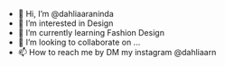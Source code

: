 - 👋 Hi, I’m @dahliaaraninda
- 👀 I’m interested in Design
- 🌱 I’m currently learning Fashion Design
- 💞️ I’m looking to collaborate on ...
- 📫 How to reach me by DM my instagram @dahliaarn

<!---
dahliaaraninda/dahliaaraninda is a ✨ special ✨ repository because its `README.md` (this file) appears on your GitHub profile.
You can click the Preview link to take a look at your changes.
--->
